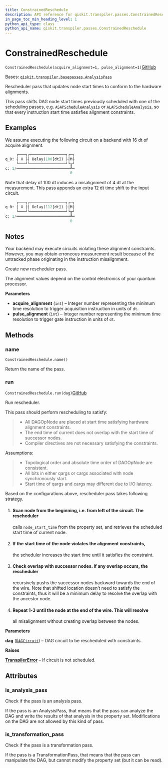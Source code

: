 ```yaml
---
title: ConstrainedReschedule
description: API reference for qiskit.transpiler.passes.ConstrainedReschedule
in_page_toc_min_heading_level: 1
python_api_type: class
python_api_name: qiskit.transpiler.passes.ConstrainedReschedule
---
```


# ConstrainedReschedule

<span id="qiskit.transpiler.passes.ConstrainedReschedule" />

`ConstrainedReschedule(acquire_alignment=1, pulse_alignment=1)`[GitHub](https://github.com/qiskit/qiskit/tree/stable/0.41/qiskit/transpiler/passes/scheduling/alignments/reschedule.py "view source code")

Bases: [`qiskit.transpiler.basepasses.AnalysisPass`](qiskit.transpiler.AnalysisPass "qiskit.transpiler.basepasses.AnalysisPass")

Rescheduler pass that updates node start times to conform to the hardware alignments.

This pass shifts DAG node start times previously scheduled with one of the scheduling passes, e.g. [`ASAPScheduleAnalysis`](qiskit.transpiler.passes.ASAPScheduleAnalysis "qiskit.transpiler.passes.ASAPScheduleAnalysis") or [`ALAPScheduleAnalysis`](qiskit.transpiler.passes.ALAPScheduleAnalysis "qiskit.transpiler.passes.ALAPScheduleAnalysis"), so that every instruction start time satisfies alignment constraints.

## Examples

We assume executing the following circuit on a backend with 16 dt of acquire alignment.

```python
     ┌───┐┌────────────────┐┌─┐
q_0: ┤ X ├┤ Delay(100[dt]) ├┤M├
     └───┘└────────────────┘└╥┘
c: 1/════════════════════════╩═
                             0
```

Note that delay of 100 dt induces a misalignment of 4 dt at the measurement. This pass appends an extra 12 dt time shift to the input circuit.

```python
     ┌───┐┌────────────────┐┌─┐
q_0: ┤ X ├┤ Delay(112[dt]) ├┤M├
     └───┘└────────────────┘└╥┘
c: 1/════════════════════════╩═
                             0
```

## Notes

Your backend may execute circuits violating these alignment constraints. However, you may obtain erroneous measurement result because of the untracked phase originating in the instruction misalignment.

Create new rescheduler pass.

The alignment values depend on the control electronics of your quantum processor.

**Parameters**

*   **acquire\_alignment** (`int`) – Integer number representing the minimum time resolution to trigger acquisition instruction in units of `dt`.
*   **pulse\_alignment** (`int`) – Integer number representing the minimum time resolution to trigger gate instruction in units of `dt`.

## Methods

### name

<span id="qiskit.transpiler.passes.ConstrainedReschedule.name" />

`ConstrainedReschedule.name()`

Return the name of the pass.

### run

<span id="qiskit.transpiler.passes.ConstrainedReschedule.run" />

`ConstrainedReschedule.run(dag)`[GitHub](https://github.com/qiskit/qiskit/tree/stable/0.41/qiskit/transpiler/passes/scheduling/alignments/reschedule.py "view source code")

Run rescheduler.

This pass should perform rescheduling to satisfy:

> *   All DAGOpNode are placed at start time satisfying hardware alignment constraints.
> *   The end time of current does not overlap with the start time of successor nodes.
> *   Compiler directives are not necessary satisfying the constraints.

Assumptions:

> *   Topological order and absolute time order of DAGOpNode are consistent.
> *   All bits in either qargs or cargs associated with node synchronously start.
> *   Start time of qargs and cargs may different due to I/O latency.

Based on the configurations above, rescheduler pass takes following strategy.

1.  #### Scan node from the beginning, i.e. from left of the circuit. The rescheduler

    calls `node_start_time` from the property set, and retrieves the scheduled start time of current node.

2.  #### If the start time of the node violates the alignment constraints,

    the scheduler increases the start time until it satisfies the constraint.

3.  #### Check overlap with successor nodes. If any overlap occurs, the rescheduler

    recursively pushs the successor nodes backward towards the end of the wire. Note that shifted location doesn’t need to satisfy the constraints, thus it will be a minimum delay to resolve the overlap with the ancestor node.

4.  #### Repeat 1-3 until the node at the end of the wire. This will resolve

    all misalignment without creating overlap between the nodes.

**Parameters**

**dag** ([`DAGCircuit`](qiskit.dagcircuit.DAGCircuit "qiskit.dagcircuit.dagcircuit.DAGCircuit")) – DAG circuit to be rescheduled with constraints.

**Raises**

[**TranspilerError**](qiskit.transpiler.TranspilerError "qiskit.transpiler.TranspilerError") – If circuit is not scheduled.

## Attributes

<span id="qiskit.transpiler.passes.ConstrainedReschedule.is_analysis_pass" />

### is\_analysis\_pass

Check if the pass is an analysis pass.

If the pass is an AnalysisPass, that means that the pass can analyze the DAG and write the results of that analysis in the property set. Modifications on the DAG are not allowed by this kind of pass.

<span id="qiskit.transpiler.passes.ConstrainedReschedule.is_transformation_pass" />

### is\_transformation\_pass

Check if the pass is a transformation pass.

If the pass is a TransformationPass, that means that the pass can manipulate the DAG, but cannot modify the property set (but it can be read).

